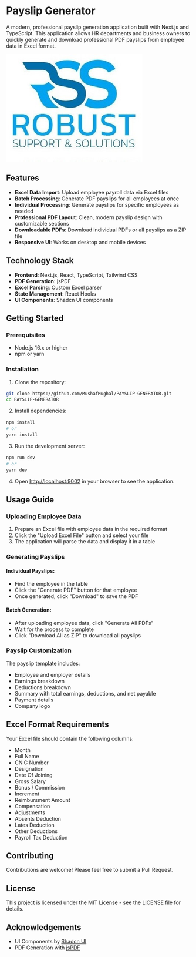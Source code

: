 # Payslip Generator

A modern, professional payslip generation application built with Next.js and TypeScript. This application allows HR departments and business owners to quickly generate and download professional PDF payslips from employee data in Excel format.

![Payslip Generator Screenshot](public/Logo.jpg)

## Features

- **Excel Data Import**: Upload employee payroll data via Excel files
- **Batch Processing**: Generate PDF payslips for all employees at once
- **Individual Processing**: Generate payslips for specific employees as needed
- **Professional PDF Layout**: Clean, modern payslip design with customizable sections
- **Downloadable PDFs**: Download individual PDFs or all payslips as a ZIP file
- **Responsive UI**: Works on desktop and mobile devices

## Technology Stack

- **Frontend**: Next.js, React, TypeScript, Tailwind CSS
- **PDF Generation**: jsPDF
- **Excel Parsing**: Custom Excel parser
- **State Management**: React Hooks
- **UI Components**: Shadcn UI components

## Getting Started

### Prerequisites

- Node.js 16.x or higher
- npm or yarn

### Installation

1. Clone the repository:

```bash
git clone https://github.com/MushafMughal/PAYSLIP-GENERATOR.git
cd PAYSLIP-GENERATOR
```

2. Install dependencies:

```bash
npm install
# or
yarn install
```

3. Run the development server:

```bash
npm run dev
# or
yarn dev
```

4. Open [http://localhost:9002](http://localhost:9002) in your browser to see the application.

## Usage Guide

### Uploading Employee Data

1. Prepare an Excel file with employee data in the required format
2. Click the "Upload Excel File" button and select your file
3. The application will parse the data and display it in a table

### Generating Payslips

#### Individual Payslips:
- Find the employee in the table
- Click the "Generate PDF" button for that employee
- Once generated, click "Download" to save the PDF

#### Batch Generation:
- After uploading employee data, click "Generate All PDFs"
- Wait for the process to complete
- Click "Download All as ZIP" to download all payslips

### Payslip Customization

The payslip template includes:
- Employee and employer details
- Earnings breakdown
- Deductions breakdown
- Summary with total earnings, deductions, and net payable
- Payment details
- Company logo

## Excel Format Requirements

Your Excel file should contain the following columns:

- Month
- Full Name
- CNIC Number
- Designation
- Date Of Joining
- Gross Salary
- Bonus / Commission
- Increment
- Reimbursment Amount
- Compensation
- Adjustments
- Absents Deduction
- Lates Deduction
- Other Deductions
- Payroll Tax Deduction

## Contributing

Contributions are welcome! Please feel free to submit a Pull Request.

## License

This project is licensed under the MIT License - see the LICENSE file for details.

## Acknowledgements

- UI Components by [Shadcn UI](https://ui.shadcn.com/)
- PDF Generation with [jsPDF](https://github.com/parallax/jsPDF)
